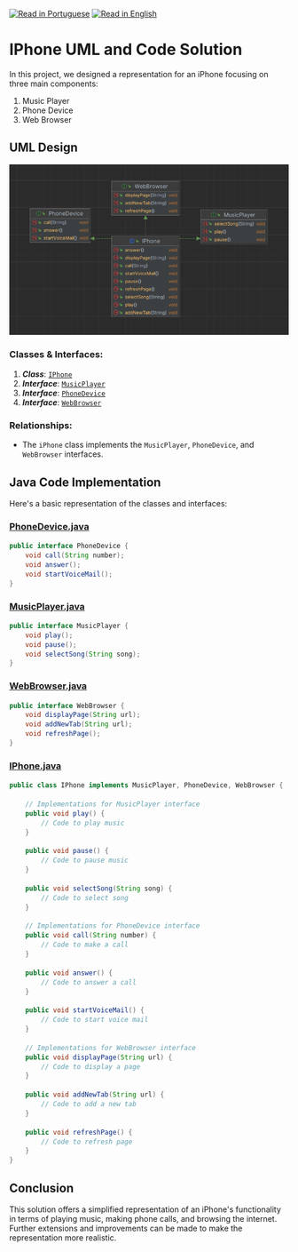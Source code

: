 [![Read in Portuguese](https://img.shields.io/badge/%F0%9F%87%A7%F0%9F%87%B7%20Portugu%C3%AAs-gray.svg)](../../exercicios/exercicio-oop-iphone/exercicio.md)
[![Read in English](https://img.shields.io/badge/%F0%9F%87%BA%F0%9F%87%B8%20English-F0FFFF.svg)](exercise.md)

# IPhone UML and Code Solution

In this project, we designed a representation for an iPhone focusing on three main components:
1. Music Player
2. Phone Device
3. Web Browser

## UML Design

![UML Diagram](docs/UML-en.png)

### Classes & Interfaces:
1. ***Class***: [`IPhone`](#iphonejava)
2. ***Interface***: [`MusicPlayer`](#musicplayerjava)
3. ***Interface***: [`PhoneDevice`](#phonedevicejava)
4. ***Interface***: [`WebBrowser`](#webbrowserjava)

### Relationships:
- The `iPhone` class implements the `MusicPlayer`, `PhoneDevice`, and `WebBrowser` interfaces.

## Java Code Implementation

Here's a basic representation of the classes and interfaces:
####
### [PhoneDevice.java](./src/java/interfaces/PhoneDevice.java)
```java
public interface PhoneDevice {
    void call(String number);
    void answer();
    void startVoiceMail();
}
```
####
### [MusicPlayer.java](./src/java/interfaces/MusicPlayer.java)
```java
public interface MusicPlayer {
    void play();
    void pause();
    void selectSong(String song);
}
```
####
### [WebBrowser.java](./src/java/interfaces/WebBrowser.java)
```java
public interface WebBrowser {
    void displayPage(String url);
    void addNewTab(String url);
    void refreshPage();
}
```
####
### [IPhone.java](./src/java/model/IPhone.java)
```java
public class IPhone implements MusicPlayer, PhoneDevice, WebBrowser {

    // Implementations for MusicPlayer interface
    public void play() {
        // Code to play music
    }

    public void pause() {
        // Code to pause music
    }

    public void selectSong(String song) {
        // Code to select song
    }

    // Implementations for PhoneDevice interface
    public void call(String number) {
        // Code to make a call
    }

    public void answer() {
        // Code to answer a call
    }

    public void startVoiceMail() {
        // Code to start voice mail
    }

    // Implementations for WebBrowser interface
    public void displayPage(String url) {
        // Code to display a page
    }

    public void addNewTab(String url) {
        // Code to add a new tab
    }

    public void refreshPage() {
        // Code to refresh page
    }
}
```

## Conclusion

This solution offers a simplified representation of an iPhone's functionality in terms of playing music, making phone calls, and browsing the internet. Further extensions and improvements can be made to make the representation more realistic.